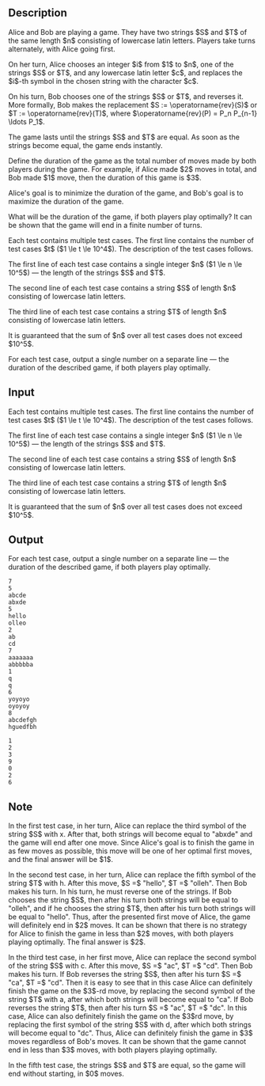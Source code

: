 ## Description

<div><p>Alice and Bob are playing a game. They have two strings $S$ and $T$ of the same length $n$ consisting of lowercase latin letters. Players take turns alternately, with Alice going first.</p><p>On her turn, Alice chooses an integer $i$ from $1$ to $n$, one of the strings $S$ or $T$, and any lowercase latin letter $c$, and replaces the $i$-th symbol in the chosen string with the character $c$.</p><p>On his turn, Bob chooses one of the strings $S$ or $T$, and reverses it. More formally, Bob makes the replacement $S := \operatorname{rev}(S)$ or $T := \operatorname{rev}(T)$, where $\operatorname{rev}(P) = P_n P_{n-1} \ldots P_1$.</p><p>The game lasts until the strings $S$ and $T$ are equal. As soon as the strings become equal, the game <span class="tex-font-style-bf">ends instantly</span>.</p><p>Define <span class="tex-font-style-it">the duration of the game</span> as the total number of moves made by both players during the game. For example, if Alice made $2$ moves in total, and Bob made $1$ move, then the duration of this game is $3$.</p><p>Alice's goal is to minimize the duration of the game, and Bob's goal is to maximize the duration of the game.</p><p>What will be the duration of the game, if both players play optimally? It can be shown that the game will end in a finite number of turns.</p></div><div class="input-specification"><p>Each test contains multiple test cases. The first line contains the number of test cases $t$ ($1 \le t \le 10^4$). The description of the test cases follows.</p><p>The first line of each test case contains a single integer $n$ ($1 \le n \le 10^5$)&nbsp;— the length of the strings $S$ and $T$.</p><p>The second line of each test case contains a string $S$ of length $n$ consisting of lowercase latin letters.</p><p>The third line of each test case contains a string $T$ of length $n$ consisting of lowercase latin letters.</p><p>It is guaranteed that the sum of $n$ over all test cases does not exceed $10^5$.</p></div><div class="output-specification"><p>For each test case, output a single number on a separate line&nbsp;— the duration of the described game, if both players play optimally.</p></div>

## Input

<p>Each test contains multiple test cases. The first line contains the number of test cases $t$ ($1 \le t \le 10^4$). The description of the test cases follows.</p><p>The first line of each test case contains a single integer $n$ ($1 \le n \le 10^5$)&nbsp;— the length of the strings $S$ and $T$.</p><p>The second line of each test case contains a string $S$ of length $n$ consisting of lowercase latin letters.</p><p>The third line of each test case contains a string $T$ of length $n$ consisting of lowercase latin letters.</p><p>It is guaranteed that the sum of $n$ over all test cases does not exceed $10^5$.</p>

## Output

<p>For each test case, output a single number on a separate line&nbsp;— the duration of the described game, if both players play optimally.</p>





```input1|2,3,4,8,9,10,14,15,16,20,21,22
7
5
abcde
abxde
5
hello
olleo
2
ab
cd
7
aaaaaaa
abbbbba
1
q
q
6
yoyoyo
oyoyoy
8
abcdefgh
hguedfbh
```




```output1
1
2
3
9
0
2
6
```



## Note

<p>In the first test case, in her turn, Alice can replace the third symbol of the string $S$ with <span class="tex-font-style-tt">x</span>. After that, both strings will become equal to "<span class="tex-font-style-tt">abxde</span>" and the game will end after one move. Since Alice's goal is to finish the game in as few moves as possible, this move will be one of her optimal first moves, and the final answer will be $1$.</p><p>In the second test case, in her turn, Alice can replace the fifth symbol of the string $T$ with <span class="tex-font-style-tt">h</span>. After this move, $S =$ "<span class="tex-font-style-tt">hello</span>", $T =$ "<span class="tex-font-style-tt">olleh</span>". Then Bob makes his turn. In his turn, he must reverse one of the strings. If Bob chooses the string $S$, then after his turn both strings will be equal to "<span class="tex-font-style-tt">olleh</span>", and if he chooses the string $T$, then after his turn both strings will be equal to "<span class="tex-font-style-tt">hello</span>". Thus, after the presented first move of Alice, the game will definitely end in $2$ moves. It can be shown that there is no strategy for Alice to finish the game in less than $2$ moves, with both players playing optimally. The final answer is $2$.</p><p>In the third test case, in her first move, Alice can replace the second symbol of the string $S$ with <span class="tex-font-style-tt">c</span>. After this move, $S =$ "<span class="tex-font-style-tt">ac</span>", $T =$ "<span class="tex-font-style-tt">cd</span>". Then Bob makes his turn. If Bob reverses the string $S$, then after his turn $S =$ "<span class="tex-font-style-tt">ca</span>", $T =$ "<span class="tex-font-style-tt">cd</span>". Then it is easy to see that in this case Alice can definitely finish the game on the $3$-rd move, by replacing the second symbol of the string $T$ with <span class="tex-font-style-tt">a</span>, after which both strings will become equal to "<span class="tex-font-style-tt">ca</span>". If Bob reverses the string $T$, then after his turn $S =$ "<span class="tex-font-style-tt">ac</span>", $T =$ "<span class="tex-font-style-tt">dc</span>". In this case, Alice can also definitely finish the game on the $3$rd move, by replacing the first symbol of the string $S$ with <span class="tex-font-style-tt">d</span>, after which both strings will become equal to "<span class="tex-font-style-tt">dc</span>". Thus, Alice can definitely finish the game in $3$ moves regardless of Bob's moves. It can be shown that the game cannot end in less than $3$ moves, with both players playing optimally.</p><p>In the fifth test case, the strings $S$ and $T$ are equal, so the game will end without starting, in $0$ moves.</p>
